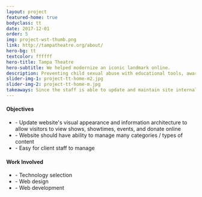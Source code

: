 ```yaml
---
layout: project
featured-home: true
bodyclass: tt
date: 2017-12-01
order: 5
img: project-wst-thumb.png
link: http://tampatheatre.org/about/
hero-bg: tt
textcolor: ffffff
hero-title: Tampa Theatre
hero-subtitle: We helped modernize an iconic landmark online.
description: Preventing child sexual abuse with educational tools, awareness campaigns, and more.
slider-img-1: project-tt-home-m2.jpg
slider-img-2: project-tt-home-m.jpg
takeaways: Since the staff is able to update and maintain site internally on regular basis, the theatre has seen an increase in tickets, as well as on-site donations.
---
```


<div class="row-flex__md-6">
<h4 class="">Objectives</h4>
<ul>
<li>- Update website's visual appearance and information architecture to allow visitors to view shows, showtimes, events, and donate online</li>
<li>- Website should have ability to manage many categories / types of content</li>
<li>- Easy for client staff to manage</li>
</ul>
</div>

<div class="row-flex__md-6">
<h4 class="">Work Involved</h4>
<ul>
<li>- Technology selection</li>
<li>- Web design</li>
<li>- Web development</li>
</ul>
</div>
